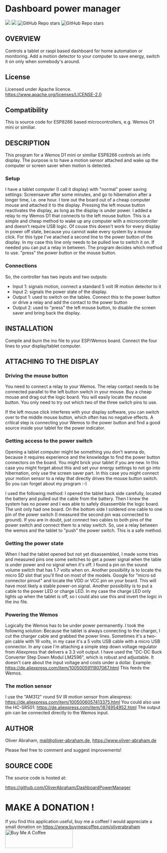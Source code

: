 # Dashboard power manager

![](https://img.shields.io/github/license/oliverabraham/dashboardpowermanager) ![](https://img.shields.io/github/languages/count/oliverabraham/dashboardpowermanager) ![GitHub Repo stars](https://img.shields.io/github/stars/oliverabraham/dashboardpowermanager?label=repo%20stars) ![GitHub Repo stars](https://img.shields.io/github/stars/oliverabraham?label=user%20stars)

## OVERVIEW

Controls a tablet or raspi based dashboard for home automation or monitoring. Add a motion detector to your computer to save energy, switch it on only when somebody's around.


## License

Licensed under Apache licence.
https://www.apache.org/licenses/LICENSE-2.0


## Compatibility

This is source code for ESP8266 based microcontrollers, e.g. Wemos D1 mini or similiar.


## DESCRIPTION

This program for a Wemos D1 mini or similiar ESP8266 controls an info display. 
The purpose is to have a motion sensor attached and wake up the computer or screen saver when motion is detected.

### Setup
I have a tablet computer (I call it display) with "normal" power saving settings: 
Screensaver after some minutes, and go to hibernation after a longer time, i.e. one hour.
I tore out the board out of a cheap computer mouse and attached it to the display. 
Pressing the left mouse button reactivates the display, as long as the display is under power.
I added a relay to my Wemos D1 that connects to the left mouse button. 
This is a simple and cheap method to wake up any computer with a microcontroller and doesn't require USB logic.
Of couse this doesn't work for every display in power off state, because you cannot wake every system by a mouse click.
For this type I've atached a second line to the power button of the display. In my case this line only needs to be pulled low to switch it on.
If needed you can put a relay in between.
The program decides which method to use. "press" the power button or the mouse button.

### Connections
So, the controller has two inputs and two outputs:
- Input 1: signals motion, connect a standard 5 volt IR motion detector to it
- Input 2: signals the power state of the display.
- Output 1: used to switch on the tables. Connect this to the power button or drive a relay and add the contact to the power button
- Output 2: used to "press" the left mouse button, to disable the screen saver and bring back the display.



## INSTALLATION

Compile and burn the ino file to your ESP/Wemos board. Connect the four lines to your display/tablet computer.



## ATTACHING TO THE DISPLAY

### Driving the mouse button
You need to connect a relay to your Wemos. The relay contact needs to be connected parallel to the left button switch in your mouse.
Buy a cheap mouse and drag out the logic board. You will easily locate the mouse button. You only need to try out which two of the three switch pins to use.

If the left mouse click interferes with your display software, you can switch over to the middle mouse button, which often has no negative effects.
A critical step is connecting your Wemos to the power button and find a good source inside your tablet for the power indicator.

### Getting access to the power switch
Opening a tablet computer might be something you don't wanna do, because it requires experience and the knowledge to find the power button 
connectors on the board. You might brick your tablet if you are new. In this case you might forget about this and set your energy settings to not go into hibernation, 
only use the screen saver part. In this case you might connect your motion sensor to a relay that directly drives the mouse button switch.
So you can forget about my program :-)

I used the following method:
I opened the tablet back side carefully, located the battery and pulled out the cable from the battery. 
Then I knew the system has no power and I was able to safely disassemble the logic board. 
The unit only had one board. On the bottom side I soldered one cable to one pin of the power switch (I measured the second pin was connected to 
ground). 
If you are in doubt, just connect two cables to both pins of the power switch and connect them to a relay switch. 
So, use a relay between the wemos and the tablet to "push" the power switch. This is a safe method.

### Getting the power state
When I had the tablet opened but not yet disassembled, I made some tries and measured pins one some switches to get a power signal when
the table is under power and no signal when it's off. I found a pin on the sound volume switch that has 1.7 volts when on.
Another possibility is to locate the micro SD slot that you'll find on most of the models. Google for "micro sd connector pinout"
and locate the VDD or VCC pin on your board. This will have most likely a stable power-on signal.
Another possibility is to put a cable to the power LED or charge LED. In my case the charge LED only lights up when the tablet is off,
so i could also use this and invert the logic in the ino file.

### Powering the Wemos
Logically the Wemos has to be under power permanently. I took the following solution:
Because the tablet is always connecting to the charger, I cut the charger cable and grabbed the power lines.
Sometimes it's a two-pin cable with 19 volts, in my case it's a 5 volts USB cable with a micro USB connector.
In any case I'm attaching a simple step down voltage regulator from Aliexpress that delivers a 3.3 volt output.
I have used the "DC-DC Buck Converter Step Down Modul LM2596", which is robust and adjustable. It doesn't care about the input voltage
and costs under a dollar.
Example: https://de.aliexpress.com/item/1005005911907067.html
This feeds the Wemos.

### The motion sensor
I use the "AM312" round 5V IR motion sensor from aliexpress: https://de.aliexpress.com/item/1005006057413375.html
You could also use the HC-SR501: https://de.aliexpress.com/item/1874954952.html
The output pin can be connected directly to the Wemos input.



## AUTHOR

Oliver Abraham, mail@oliver-abraham.de, https://www.oliver-abraham.de

Please feel free to comment and suggest improvements!



## SOURCE CODE

The source code is hosted at:

https://github.com/OliverAbraham/DashboardPowerManager


# MAKE A DONATION !

If you find this application useful, buy me a coffee!
I would appreciate a small donation on https://www.buymeacoffee.com/oliverabraham
<a href="https://www.buymeacoffee.com/app/oliverabraham" target="_blank"><img src="https://cdn.buymeacoffee.com/buttons/v2/default-yellow.png" alt="Buy Me A Coffee" style="height: 60px !important;width: 217px !important;" ></a>

